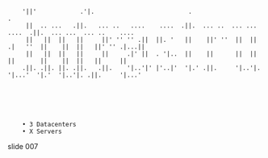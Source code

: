         '||'            .'|.                          .                              .
         ||  .. ...   .||.   ... ..   ....    ....  .||.  ... ..  ... ...    ....  .||.  ... ...  ... ..    ....
         ||   ||  ||   ||     ||' '' '' .||  ||. '   ||    ||' ''  ||  ||  .|   ''  ||    ||  ||   ||' '' .|...||
         ||   ||  ||   ||     ||     .|' ||  . '|..  ||    ||      ||  ||  ||       ||    ||  ||   ||     ||
        .||. .||. ||. .||.   .||.    '|..'|' |'..|'  '|.' .||.     '|..'|.  '|...'  '|.'  '|..'|. .||.     '|...'






        • 3 Datacenters
        • X Servers

















































































slide 007
